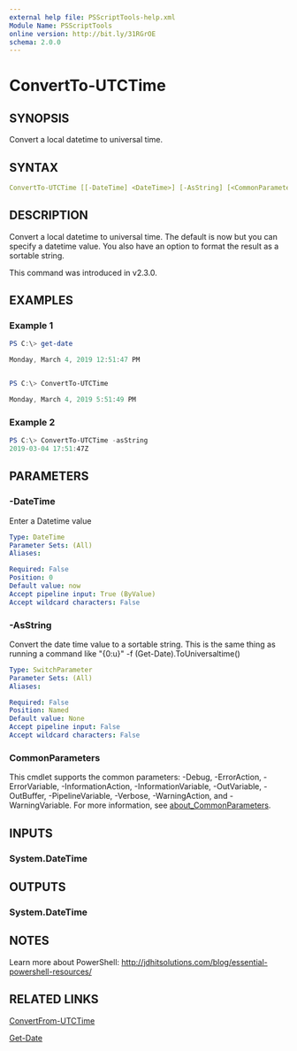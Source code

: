 ```yaml
---
external help file: PSScriptTools-help.xml
Module Name: PSScriptTools
online version: http://bit.ly/31RGrOE
schema: 2.0.0
---
```


# ConvertTo-UTCTime

## SYNOPSIS

Convert a local datetime to universal time.

## SYNTAX

```yaml
ConvertTo-UTCTime [[-DateTime] <DateTime>] [-AsString] [<CommonParameters>]
```

## DESCRIPTION

Convert a local datetime to universal time. The default is now but you can specify a datetime value. You also have an option to format the result as a sortable string.

This command was introduced in v2.3.0.

## EXAMPLES

### Example 1

```powershell
PS C:\> get-date

Monday, March 4, 2019 12:51:47 PM


PS C:\> ConvertTo-UTCTime

Monday, March 4, 2019 5:51:49 PM
```

### Example 2

```powershell
PS C:\> ConvertTo-UTCTime -asString
2019-03-04 17:51:47Z
```

## PARAMETERS

### -DateTime

Enter a Datetime value

```yaml
Type: DateTime
Parameter Sets: (All)
Aliases:

Required: False
Position: 0
Default value: now
Accept pipeline input: True (ByValue)
Accept wildcard characters: False
```

### -AsString

Convert the date time value to a sortable string. This is the same thing as running a command like "{0:u}" -f (Get-Date).ToUniversaltime()

```yaml
Type: SwitchParameter
Parameter Sets: (All)
Aliases:

Required: False
Position: Named
Default value: None
Accept pipeline input: False
Accept wildcard characters: False
```

### CommonParameters

This cmdlet supports the common parameters: -Debug, -ErrorAction, -ErrorVariable, -InformationAction, -InformationVariable, -OutVariable, -OutBuffer, -PipelineVariable, -Verbose, -WarningAction, and -WarningVariable. For more information, see [about_CommonParameters](http://go.microsoft.com/fwlink/?LinkID=113216).

## INPUTS

### System.DateTime

## OUTPUTS

### System.DateTime

## NOTES

Learn more about PowerShell: http://jdhitsolutions.com/blog/essential-powershell-resources/

## RELATED LINKS

[ConvertFrom-UTCTime]()

[Get-Date]()
